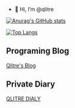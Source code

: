- 👋 Hi, I’m @qlitre


[![Anurag's GitHub stats](https://github-readme-stats.vercel.app/api?username=qlitre)](https://github.com/anuraghazra/github-readme-stats)

[![Top Langs](https://github-readme-stats.vercel.app/api/top-langs/?username=qlitre&layout=compact)](https://github.com/anuraghazra/github-readme-stats)

## Programing Blog
[Qlitre's Blog](https://qlitre-weblog.com/)


## Private Diary
[QLITRE DIALY](https://www.qlitre-dialy.ink/)
